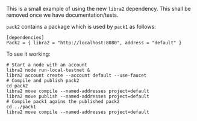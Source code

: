 This is a small example of using the new `libra2` dependency. This shall be removed once we have
documentation/tests.

`pack2` contains a package which is used by `pack1` as follows:

```
[dependencies]
Pack2 = { libra2 = "http://localhost:8080", address = "default" }
```

To see it working:

```shell
# Start a node with an account
libra2 node run-local-testnet &
libra2 account create --account default --use-faucet 
# Compile and publish pack2
cd pack2
libra2 move compile --named-addresses project=default     
libra2 move publish --named-addresses project=default
# Compile pack1 agains the published pack2
cd ../pack1
libra2 move compile --named-addresses project=default     
```
